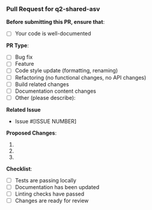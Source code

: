 ### Pull Request for q2-shared-asv

**Before submitting this PR, ensure that**:

- [ ] Your code is well-documented

**PR Type**:

- [ ] Bug fix
- [ ] Feature
- [ ] Code style update (formatting, renaming)
- [ ] Refactoring (no functional changes, no API changes)
- [ ] Build related changes
- [ ] Documentation content changes
- [ ] Other (please describe):

**Related Issue**

- Issue #[ISSUE NUMBER]

**Proposed Changes**:

1. 
2. 
3. 

**Checklist**:

- [ ] Tests are passing locally
- [ ] Documentation has been updated
- [ ] Linting checks have passed
- [ ] Changes are ready for review
